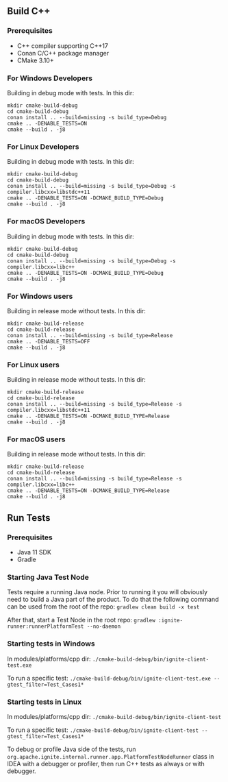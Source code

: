 ## Build C++

### Prerequisites
* C++ compiler supporting C++17
* Conan C/C++ package manager
* CMake 3.10+

### For Windows Developers
Building in debug mode with tests. In this dir:
```shell
mkdir cmake-build-debug
cd cmake-build-debug
conan install .. --build=missing -s build_type=Debug
cmake .. -DENABLE_TESTS=ON
cmake --build . -j8
```

### For Linux Developers
Building in debug mode with tests. In this dir:
```shell
mkdir cmake-build-debug
cd cmake-build-debug
conan install .. --build=missing -s build_type=Debug -s compiler.libcxx=libstdc++11
cmake .. -DENABLE_TESTS=ON -DCMAKE_BUILD_TYPE=Debug
cmake --build . -j8
```

### For macOS Developers
Building in debug mode with tests. In this dir:
```shell
mkdir cmake-build-debug
cd cmake-build-debug
conan install .. --build=missing -s build_type=Debug -s compiler.libcxx=libc++
cmake .. -DENABLE_TESTS=ON -DCMAKE_BUILD_TYPE=Debug
cmake --build . -j8
```

### For Windows users
Building in release mode without tests. In this dir:
```shell
mkdir cmake-build-release
cd cmake-build-release
conan install .. --build=missing -s build_type=Release
cmake .. -DENABLE_TESTS=OFF
cmake --build . -j8
```

### For Linux users
Building in release mode without tests. In this dir:
```shell
mkdir cmake-build-release
cd cmake-build-release
conan install .. --build=missing -s build_type=Release -s compiler.libcxx=libstdc++11
cmake .. -DENABLE_TESTS=ON -DCMAKE_BUILD_TYPE=Release
cmake --build . -j8
```

### For macOS users
Building in release mode without tests. In this dir:
```shell
mkdir cmake-build-release
cd cmake-build-release
conan install .. --build=missing -s build_type=Release -s compiler.libcxx=libc++
cmake .. -DENABLE_TESTS=ON -DCMAKE_BUILD_TYPE=Release
cmake --build . -j8
```

## Run Tests

### Prerequisites
* Java 11 SDK
* Gradle

### Starting Java Test Node

Tests require a running Java node. Prior to running it you will obviously need to build a Java part of the product. To do that the following command can be used from the root of the repo:
`gradlew clean build -x test`

After that, start a Test Node in the root repo:
`gradlew :ignite-runner:runnerPlatformTest --no-daemon`

### Starting tests in Windows
In modules/platforms/cpp dir:
`./cmake-build-debug/bin/ignite-client-test.exe`

To run a specific test:
`./cmake-build-debug/bin/ignite-client-test.exe --gtest_filter=Test_Cases1*`

### Starting tests in Linux
In modules/platforms/cpp dir:
`./cmake-build-debug/bin/ignite-client-test`

To run a specific test:
`./cmake-build-debug/bin/ignite-client-test --gtest_filter=Test_Cases1*`

To debug or profile Java side of the tests, run `org.apache.ignite.internal.runner.app.PlatformTestNodeRunner` class in IDEA with a debugger or profiler,
then run C++ tests as always or with debugger.
